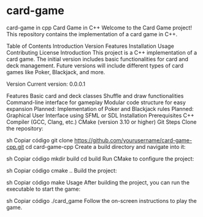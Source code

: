 # card-game
card-game in cpp
Card Game in C++
Welcome to the Card Game project! This repository contains the implementation of a card game in C++.

Table of Contents
Introduction
Version
Features
Installation
Usage
Contributing
License
Introduction
This project is a C++ implementation of a card game. The initial version includes basic functionalities for card and deck management. Future versions will include different types of card games like Poker, Blackjack, and more.

Version
Current version: 0.0.0.1

Features
Basic card and deck classes
Shuffle and draw functionalities
Command-line interface for gameplay
Modular code structure for easy expansion
Planned: Implementation of Poker and Blackjack rules
Planned: Graphical User Interface using SFML or SDL
Installation
Prerequisites
C++ Compiler (GCC, Clang, etc.)
CMake (version 3.10 or higher)
Git
Steps
Clone the repository:

sh
Copiar código
git clone https://github.com/yourusername/card-game-cpp.git
cd card-game-cpp
Create a build directory and navigate into it:

sh
Copiar código
mkdir build
cd build
Run CMake to configure the project:

sh
Copiar código
cmake ..
Build the project:

sh
Copiar código
make
Usage
After building the project, you can run the executable to start the game:

sh
Copiar código
./card_game
Follow the on-screen instructions to play the game.

